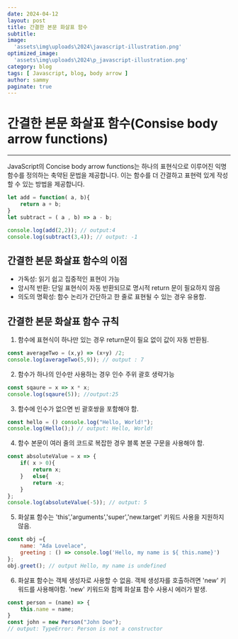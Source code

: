 ```yaml
---
date: 2024-04-12
layout: post
title: 간결한 본문 화살표 함수
subtitle:  
image: 
  'assets\img\uploads\2024\javascript-illustration.png'
optimized_image:    
  'assets\img\uploads\2024\p_javascript-illustration.png'
category: blog
tags: [ Javascript, blog, body arrow ]
author: sammy
paginate: true
---
```

# 간결한 본문 화살표 함수(Consise body arrow functions)

*****
JavaScript의 Concise body arrow functions는 하나의 표현식으로 이루어진 익명 함수를 정의하는 축약된 문법을 제공합니다. 이는 함수를 더 간결하고 표현력 있게 작성할 수 있는 방법을 제공합니다.

```js
let add = function( a, b){
    return a + b;
}
let subtract = ( a , b) => a - b;

console.log(add(2,2)); // output:4
console.log(subtract(3,4)); // output: -1
```

## 간결한 본문 화살표 함수의 이점 
* 가독성: 읽기 쉽고 집중적인 표현이 가능
* 암시적 반환: 단일 표현식이 자동 반환되므로 명시적 return 문이 필요하지 않음
* 의도의 명확성: 함수 논리가 간단하고 한 줄로 표현될 수 있는 경우 유용함.

## 간결한 본문 화살표 함수 규칙 
1. 함수에 표현식이 하나만 있는 경우 return문이 필요 없이 값이 자동 반환됨.
```js
const averageTwo = (x,y) => (x+y) /2;
console.log(averageTwo(5,9)); // output : 7
```
2. 함수가 하나의 인수만 사용하는 경우 인수 주위 괄호 생략가능
```js
const sqaure = x => x * x;
console.log(sqaure(5)); //output:25
```
3. 함수에 인수가 없으면 빈 괄호쌍을 포함해야 함.
```js
const hello = () console.log("Hello, World!");
console.log(Hello();) // output: Hello, World!
```
4. 함수 본문이 여러 줄의 코드로 복잡한 경우 블록 본문 구문을 사용해야 함.
```js
const absoluteValue = x => {
    if( x > 0){
        return x;
    }   else{
        return -x;
    }
};
console.log(absoluteValue(-5)); // output: 5
``` 
5. 화살표 함수는 'this','arguments','super','new.target' 키워드 사용을 지원하지 않음.
```js
const obj ={
    name: "Ada Lovelace",
    greeting : () => console.log('Hello, my name is ${ this.name}')
};
obj.greet(); // output Hello, my name is undefined
```
6. 화살표 함수는 객체 생성자로 사용할 수 없음. 객체 생성자를 호출하려면 'new' 키워드를 사용해야함. 'new' 키워드와 함께 화살표 함수 사용시 에러가 발생.
```js
const person = (name) => {
    this.name = name;
}
const john = new Person("John Doe");
// output: TypeError: Person is not a constructor
```
